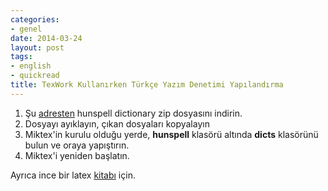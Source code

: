 ```yaml
---
categories:
- genel
date: 2014-03-24
layout: post
tags:
- english
- quickread
title: TexWork Kullanırken Türkçe Yazım Denetimi Yapılandırma
---
```


  

1. Şu [adresten](https://code.google.com/p/tr-spell/downloads/list) hunspell dictionary zip dosyasını indirin.
2. Dosyayı ayıklayın, çıkan dosyaları kopyalayın
3. Miktex'in kurulu olduğu yerde, **hunspell** klasörü altında **dicts** klasörünü bulun ve oraya yapıştırın.
4. Miktex'i yeniden başlatın.

Ayrıca ince bir latex [kitabı](http://zelmanov.ptep-online.com/ctan/lshort_turkish.pdf) için.

